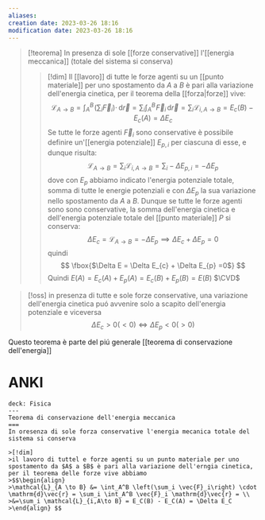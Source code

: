 ```yaml
---
aliases: 
creation date: 2023-03-26 18:16
modification date: 2023-03-26 18:16
---
```


>[!teorema]
>In presenza di sole [[forze conservative]] l'[[energia meccanica]] (totale del sistema si conserva)
>
>>[!dim]
>>Il [[lavoro]] di tutte le forze agenti su un [[punto materiale]] per uno spostamento da $A$ a $B$ è pari alla variazione dell'energia cinetica, per il teorema della [[forza|forze]] vive:
>>$$ \mathcal{L}_{A \to B} = \int _{A}^B \!\left( \sum_{i}\vec{F}_{i} \right) \cdot \, \mathrm{d}\vec{r} = \sum_{i} \int _{A}^B \!\vec{F}_{i} \, \mathrm{d}\vec{r} = \sum_{i} \mathcal{L}_{i,A \to B} = E_{c}(B) - E_{c}(A) = \Delta E_{c}   $$
>>Se tutte le forze agenti $\vec{F}_{i}$ sono conservative è possibile definire un'[[energia potenziale]] $E_{p,i}$ per ciascuna di esse, e dunque risulta:
>>$$ \mathcal{L}_{A \to B} = \sum_{i} \mathcal{L}_{i,A \to B} = \sum_{i} - \Delta E_{p,i} = -\Delta E_{p}$$
>>dove con $E_{p}$ abbiamo indicato l'energia potenziale totale, somma di tutte le energie potenziali e con $\Delta E_{p}$ la sua variazione nello spostamento da $A$ a $B$.
>>Dunque se tutte le forze agenti sono sono conservative, la somma dell'energia cinetica e dell'energia potenziale totale del [[punto materiale]] $P$ si conserva:
>>$$ \Delta E_{c} = \mathcal{L}_{A \to B} = -\Delta E_{p} \implies \Delta E_{c} + \Delta E_{p} = 0 $$
>>quindi
>>$$ \fbox{$\Delta E = \Delta E_{c} + \Delta E_{p} =0$} $$
>>Quindi $E(A) = E_{c}(A) + E_{p}(A) = E_{c}(B) + E_{p}(B) = E(B)$
>>$\CVD$

>[!oss]
>in presenza di tutte e sole forze conservative, una variazione dell'energia cinetica puó avvenire solo a scapito dell'energia potenziale e viceversa
>$$\Delta E_{c} > 0 (< 0) \iff \Delta E_{p} < 0 (>0)$$

Questo teorema è parte del piú generale [[teorema di conservazione dell'energia]]

# ANKI

```anki
deck: Fisica
---
Teorema di conservazione dell'energia meccanica
===
In oresenza di sole forza conservative l'energia mecanica totale del sistema si conserva

>[!dim]
>il lavoro di tuttel e forze agenti su un punto materiale per uno spostamento da $A$ a $B$ è pari alla variazione dell'erngia cinetica, per il teorema delle forze vive abbiamo
>$$\begin{align}
>\mathcal{L}_{A \to B} &= \int_A^B \left(\sum_i \vec{F}_i\right) \cdot \mathrm{d}\vec{r} = \sum_i \int_A^B \vec{F}_i \mathrm{d}\vec{r} = \\
>&=\sum_i \mathcal{L}_{i,A\to B} = E_C(B) - E_C(A) = \Delta E_C
>\end{align} $$
```


